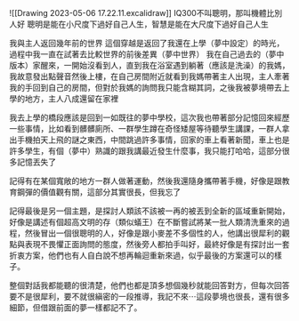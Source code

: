 ![[Drawing 2023-05-06 17.22.11.excalidraw]]
IQ300不叫聰明，那叫機體比別人好
聰明是能在小尺度下過好自己人生，智慧是能在大尺度下過好自己人生


我與主人返回幾年前的世界
這個穿越是返回了我還在上學（夢中設定）的時光，過程中我一直在試著去比較世界的前後差異（夢中世界）
我在自己過去的（夢中版本）家醒來，一開始沒看到人，直到我在浴室遇到躺著（應該是洗澡）的我媽，我故意發出點聲音然後上樓，在自己房間附近就看到我媽帶著主人出現，主人牽著我的手回到自己的房間，但對於我媽的詢問我只能含糊其詞，之後我被夢境帶去上學的地方，主人八成還留在家裡

我去上學的橋段應該是回到一如既往的夢中學校，這次我也帶著部分記憶回來經歷一些事情，比如看到髒髒廁所、一群學生蹲在奇怪矮屋等待聽學生講課，一群人拿出手機拍天上飛的謎之東西，中間跳過許多事情，回家的車上看著新聞，車上也是許多學生，有個（夢中）熟識的跟我講最近發生什麼事，我只能打哈哈，這部分很多記憶丟失了

記得有在某個寬敞的地方一群人做著運動，然後我還隨身攜帶著手機，好像是跟教育鋼彈的價值觀有關，這部分其實很長，但我忘了

記得最後是另一個主題，是探討人類該不該被一再的被丟到全新的區域重新開始，好像是講述有個超高文明的存（類似蟻王）在不斷嘗試將某一批人類清洗重來的過程，然後冒出一個很聰明的人，好像是跟小麥差不多個性的人，他講出很犀利的觀點與表現不畏懼正面詢問的態度，然後旁人都拍手叫好，最終好像是有探討出一套折衷方案，他們也有人自白說不想再輪迴重新來過，似乎最後的方案還可以的樣子。

整個對話我都能聽的很清楚，他們也都是頂多想個幾秒就能回答對方，但每次回答要不是很犀利，要不就很縝密的一段推導，我記不來⋯這段夢境也很長，還有很多細節，但借跟前面的夢一樣都記不了。